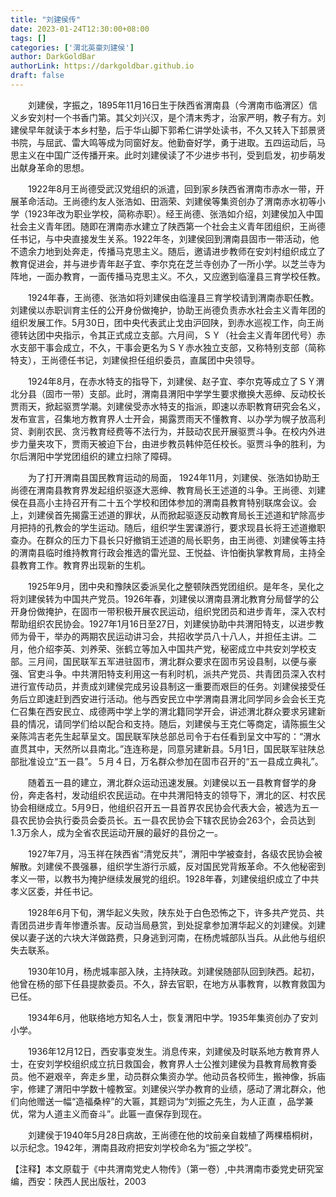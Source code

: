 ```yaml
---
title: "刘建侯传"
date: 2023-01-24T12:30:00+08:00
tags: []
categories: ['渭北英豪刘建侯']
author: DarkGoldBar
authorLink: https://darkgoldbar.github.io
draft: false
---
```


　　刘建侯，字振之，1895年11月16日生于陕西省渭南县（今渭南市临渭区）信义乡安刘村一个书香门第。其父刘兴汉，是个清末秀才，治家严明，教子有方。刘建侯早年就读于本乡村塾，后于华山脚下郭希仁讲学处读书，不久又转入下邽景贤书院，与屈武、雷大鸣等成为同窗好友。他勤奋好学，勇于进取。五四运动后，马思主义在中国广泛传播开来。此时刘建侯读了不少进步书刊，受到启发，初步萌发出献身革命的思想。

　　1922年8月王尚德受武汉党组织的派遣，回到家乡陕西省渭南市赤水一带，开展革命活动。王尚德约友人张浩如、田涵荣、刘建侯等集资创办了渭南赤水初等小学（1923年改为职业学校，简称赤职）。经王尚德、张浩如介绍，刘建侯加入中国社会主义青年团。随即在渭南赤水建立了陕西第一个社会主义青年团组织，王尚德任书记，与中央直接发生关系。1922年冬，刘建侯回到渭南县固市一带活动，他不遗余力地到处奔走，传播马克思主义。随后，邀请进步教师在安刘村组织成立了教育促进会，并与进步青年赵子宜、李尔克在芝兰寺创办了一所小学。以芝兰寺为阵地，一面办教育，一面传播马克思主义。不久，又应邀到临潼县三育学校任教。

　　1924年春，王尚德、张浩如将刘建侯由临潼县三育学校请到渭南赤职任教。刘建侯以赤职训育主任的公开身份做掩护，协助王尚德负责赤水社会主义青年团的组织发展工作。5月30日，团中央代表武止戈由沪回陕，到赤水巡视工作，向王尚德转达团中央指示，令其正式成立支部。六月间，ＳＹ（社会主义青年团代号）赤水支部干事会成立，不久，干事会更名为ＳＹ赤水独立支部，又称特别支部（简称特支），王尚德任书记，刘建侯担任组织委员，直属团中央领导。

　　1924年8月，在赤水特支的指导下，刘建侯、赵子宜、李尔克等成立了ＳＹ渭北分县（固市一带）支部。此时，渭南县渭阳中学学生要求撤换大恶绅、反动校长贾雨天，掀起驱贾学潮。刘建侯受赤水特支的指派，即速以赤职教育研究会名义，发布宣言，召集地方教育界人士开会，揭露贾雨天不懂教育、以办学为幌子放高利贷、剥削农民、贪污教育经费等不法行为，并鼓动农民开展驱贾斗争。在校内外进步力量夹攻下，贾雨天被迫下台，由进步教员韩仲范任校长。驱贾斗争的胜利，为尔后渭阳中学党团组织的建立扫除了障碍。

　　为了打开渭南县国民教育运动的局面， 1924年11月，刘建侯、张浩如协助王尚德在渭南县教育界发起组织驱逐大恶绅、教育局长王述道的斗争。王尚德、刘建侯在县高小主持召开有二十五个学校和团体参加的渭南县教育特别联席会议。会上，刘建侯首先揭露王述道的罪状，从而掀起驱逐反动教育局长王述道和铲除高步月把持的孔教会的学生运动。随后，组织学生罢课游行，要求现县长将王述道撤职查办。在群众的压力下县长只好撤销王述道的局长职务，由王尚德、刘建侯等主持的渭南县临时维持教育行政会推选的雷光显、王悦益、许怕衡执掌教育局，主持全县教育工作。教育界出现新的生机。

　　1925年9月，团中央和豫陕区委派吴化之整顿陕西党团组织。是年冬，吴化之将刘建侯转为中国共产党员。1926年春，刘建侯以渭南县渭北教育分局督学的公开身份做掩护，在固市一带积极开展农民运动，组织党团员和进步青年，深入农村帮助组织农民协会。1927年1月16日至27日，刘建侯协助中共渭阳特支，以进步教师为骨干，举办的两期农民运动讲习会，共招收学员八十八人，并担任主讲。二月，他介绍李英、刘养荣、张鹤立等加入中国共产党，秘密成立中共安刘学校支部。三月间，国民联军五军进驻固市，渭北群众要求在固市另设县制，以便与豪强、官吏斗争。中共渭阳特支利用这一有利时机，派共产党员、共青团员深入农村进行宣传动员，并责成刘建侯完成另设县制这一重要而艰巨的任务。刘建侯接受任务后立即速赶到西安进行活动。他与西安民立中学渭南县渭北同学同乡会会长王克仁召集在西安民立、成德两中学上学的渭北籍同学开会，讲述渭北群众要求另建新县的情况，请同学们给以配合和支持。随后，刘建侯与王克仁等商定，请陈振生父亲陈鸿吉老先生起草呈文。国民联军陕总部总司令于右任看到呈文中写的：“渭水直贯其中，天然所以县南北。”连连称是，同意另建新县。5月1日，国民联军驻陕总部批准设立“五一县”。５月４日，万名群众参加在固市召开的“五一县成立典礼”。

　　随着五一县的建立，渭北群众运动迅速发展。刘建侯以五一县教育督学的身份，奔走各村，发动组织农民运动。在中共渭阳特支的领导下，渭北的区、村农民协会相继成立。5月9日，他组织召开五一县首界农民协会代表大会，被选为五一县农民协会执行委员会委员长。五一县农民协会下辖农民协会263个，会员达到1.3万余人，成为全省农民运动开展的最好的县份之一。

　　1927年7月，冯玉祥在陕西省“清党反共”，渭阳中学被查封，各级农民协会被解散。刘建侯不畏强暴，组织学生游行示威，反对国民党背叛革命。不久他秘密到孝义一带，以教书为掩护继续发展党的组织。1928年春，刘建侯组织成立了中共孝义区委，并任书记。

　　1928年6月下旬，渭华起义失败，陕东处于白色恐怖之下，许多共产党员、共青团员进步青年惨遭杀害。反动当局悬赏，到处捉拿参加渭华起义的刘建侯。刘建侯以妻子送的六块大洋做路费，只身逃到河南，在杨虎城部队当兵。从此他与组织失去联系。

　　1930年10月，杨虎城率部入陕，主持陕政。刘建侯随部队回到陕西。起初，他曾在杨的部下任县提款委员。不久，辞去官职，在地方从事教育，以教育救国为已任。

　　1934年6月，他联络地方知名人士，恢复渭阳中学。1935年集资创办了安刘小学。

　　1936年12月12日，西安事变发生。消息传来，刘建侯及时联系地方教育界人士，在安刘学校组织成立抗日救国会，教育界人士公推刘建侯为县教育局教育委员。他不避艰辛，奔走乡里，动员群众集资办学。他动员各校师生，搬神像，拆庙宇，修建了渭阳中学数十幢教室。刘建侯兴学办教育的业绩，感动了渭北群众，他们向他赠送一幅“造福桑梓”的大匾，其题词为“刘振之先生，为人正直 ，品学兼优，常为人道主义而奋斗”。此匾一直保存到现在。

　　刘建侯于1940年5月28日病故，王尚德在他的坟前亲自栽植了两棵梧桐树，以示纪念。1942年，渭南县政府把安刘学校命名为“振之学校”。

【注释】本文原载于《中共渭南党史人物传》（第一卷）,中共渭南市委党史研究室编，西安：陕西人民出版社，2003